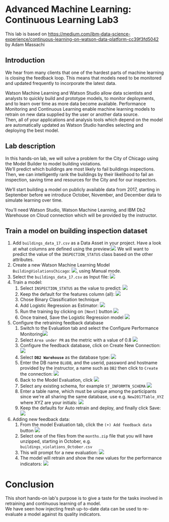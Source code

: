 # Advanced Machine Learning: Continuous Learning Lab3
This lab is based on https://medium.com/ibm-data-science-experience/continuous-learning-on-watson-data-platform-cc39f3fd5042 by Adam Massachi

## Introduction
We hear from many clients that one of the hardest parts of machine learning is closing the feedback loop. This means that models need to be monitored and updated frequently to incorporate the latest data.

Watson Machine Learning and Watson Studio allow data scientists and analysts to quickly build and prototype models, to monitor deployments, and to learn over time as more data become available. Performance Monitoring and Continuous Learning enable machine learning models to retrain on new data supplied by the user or another data source.   
Then, all of your applications and analysis tools which depend on the model are automatically updated as Watson Studio handles selecting and deploying the best model.

## Lab description
In this hands-on lab, we will solve a problem for the City of Chicago using the Model Builder to model building violations.   
We’ll predict which buildings are most likely to fail buildings inspections.   
Then, we can intelligently rank the buildings by their likelihood to fail an inspection, saving time and resources for the City and for our inspectors.

We’ll start building a model on publicly available data from 2017, starting in September before we introduce October, November, and December data to simulate learning over time.

You’ll need Watson Studio, Watson Machine Learning, and IBM Db2 Warehouse on Cloud connection which will be provided by the instructor.

## Train a model on building inspection dataset
1. Add `buildings_data_17.csv` as a Data Asset in your project.
   Have a look at what columns are defined using the preview:![](Lab5-WMLContinuousLearning/20180925_1ba3726c.png)
   We will want to predict the value of the `INSPECTION_STATUS` class based on the other attributes.
1. Create a new Watson Machine Learning Model `BuildingViolationsChicago`: ![](Lab5-WMLContinuousLearning/20180925_cbf179b0.png), using Manual mode.
1. Select the `buildings_data_17.csv` as Input file: ![](Lab5-WMLContinuousLearning/20180925_f39a8ded.png)
1. Train a model:
    1. Select `INSPECTION_STATUS` as the value to predict: ![](Lab5-WMLContinuousLearning/20180925_a1ebe339.png)
    1. Keep the default for the features column (all): ![](Lab5-WMLContinuousLearning/20180925_0a8d2b8c.png)
    1. Chose Binary Classification technique
    1. Add Logistic Regression as Estimator: ![](Lab5-WMLContinuousLearning/20180925_5f82031a.png)
    1. Run the training by clicking on `[Next]` button ![](Lab5-WMLContinuousLearning/20180925_c075bcd1.png)
    1. Once trained, Save the Logistic Regression model ![](Lab5-WMLContinuousLearning/20180925_13aab363.png)
1. Configure the  retraining feedback database
    1. Switch to the Evaluation tab and select the Configure Performance Monitoring![](Lab5-WMLContinuousLearning/20180925_b5d0c46d.png)
    1. Select `Area under PR` as the metric with a value of 0.8 ![](Lab5-WMLContinuousLearning/20180925_db2a1b2f.png)
    1. Configure the feedback database, click on Create New Connection: ![](Lab5-WMLContinuousLearning/20180925_80fc3969.png)
    1. Select **`DB2 Warehouse`** as the database type: ![](Lab5-WMLContinuousLearning/20180925_844515cc.png)
    1. Enter the DB name `BLUDB`, and the userid, password and hostname provided by the instructor, a name such as `DB2` then click to `Create` the connection: ![](Lab5-WMLContinuousLearning/20180925_6022e749.png)
    1. Back to the Model Evaluation, click ![](Lab5-WMLContinuousLearning/20180925_06910aad.png)
    1. Select any existing schema, for example `ST_INFORMTN_SCHEMA` ![](Lab5-WMLContinuousLearning/20180925_40ecc32b.png)
    1. Enter a table name, which must be unique among the participants since we're all sharing the same database, use e.g. `New2017Table_XYZ` where XYZ are your initials: ![](Lab5-WMLContinuousLearning/20180925_627532d3.png)
    1. Keep the defaults for Auto retrain and deploy, and finally click Save: ![](Lab5-WMLContinuousLearning/20180925_e745d49c.png)
1. Adding new feedback data:
    1. From the model Evaluation tab, click the `(+) Add feedback data` button ![](Lab5-WMLContinuousLearning/20180925_68fc1761.png)
    1. Select one of the files from the `months.zip` file that you will have unzipped, starting in October, e.g. `buildings_violations_October.csv`
    1. This will prompt for a new evaluation: ![](Lab5-WMLContinuousLearning/20180925_f1de8ce1.png)
    1. The model will retrain and show the new values for the performance indicators: ![](Lab5-WMLContinuousLearning/20180926_2a0e64b1.png)

# Conclusion
This short hands-on lab's purpose is to give a taste for the tasks involved in retraining and continuous learning of a model.  
We have seen how injecting fresh up-to-date data can be used to re-evaluate a model against its quality indicators.